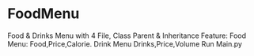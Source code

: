 # FoodMenu
Food &amp; Drinks Menu with 4 File, Class Parent & Inheritance
Feature: Food Menu: Food,Price,Calorie. Drink Menu Drinks,Price,Volume
Run Main.py
